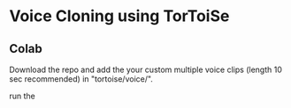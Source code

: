 # Voice Cloning using TorToiSe

## Colab
Download the repo and add the your custom multiple voice clips (length 10 sec recommended) in "tortoise/voice/".

run the 
